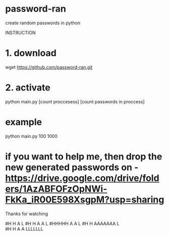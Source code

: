 # password-ran
create random passwords in python

INSTRUCTION

# 1. download
wget https://github.com/password-ran.git

# 2. activate
python main.py [count proccesess] [count passwords in proccess]

# example
python main.py 100 1000

# if you want to help me, then drop the new generated passwords on - https://drive.google.com/drive/folders/1AzABFOFzOpNWi-FkKa_iR00E598XsgpM?usp=sharing

Thanks for watching

#H   H      A      L
#H   H     A A     L
#HHHHH    A   A    L
#H   H   AAAAAAA   L  
#H   H  A       A  LLLLLLL
